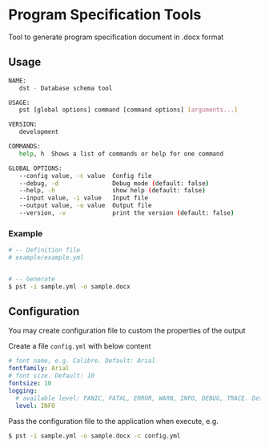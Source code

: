 # Program Specification Tools
Tool to generate program specification document in .docx format

## Usage

```sh
NAME:
   dst - Database schema tool

USAGE:
   pst [global options] command [command options] [arguments...]

VERSION:
   development

COMMANDS:
   help, h  Shows a list of commands or help for one command

GLOBAL OPTIONS:
   --config value, -c value  Config file
   --debug, -d               Debug mode (default: false)
   --help, -h                show help (default: false)
   --input value, -i value   Input file
   --output value, -o value  Output file
   --version, -v             print the version (default: false)
```


### Example

```sh
# -- Definition file
# example/example.yml


# -- Generate
$ pst -i sample.yml -o sample.docx
```

## Configuration

You may create configuration file to custom the properties of the output

Create a file `config.yml` with below content

```yml
# font name, e.g. Calibre. Default: Arial
fontfamily: Arial
# font size. Default: 10
fontsize: 10
logging:
  # available level: PANIC, FATAL, ERROR, WARN, INFO, DEBUG, TRACE. Default: INFO
  level: INFO
```

Pass the configuration file to the application when execute, e.g.

```sh
$ pst -i sample.yml -o sample.docx -c config.yml
```